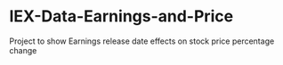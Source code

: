 # IEX-Data-Earnings-and-Price
Project to show Earnings release date effects on stock price percentage change
